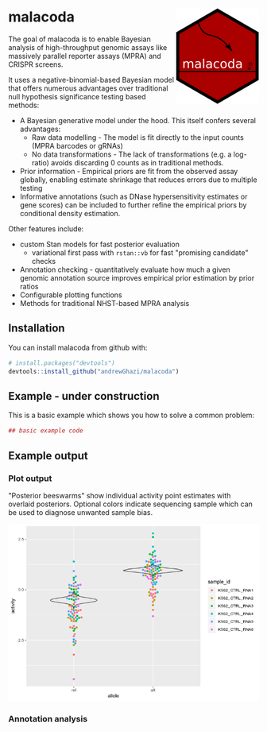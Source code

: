 
<!-- README.md is generated from README.Rmd. Please edit that file -->
malacoda <img src="man/figures/logo.png" align="right" />
=========================================================

The goal of malacoda is to enable Bayesian analysis of high-throughput genomic assays like massively parallel reporter assays (MPRA) and CRISPR screens.

It uses a negative-binomial-based Bayesian model that offers numerous advantages over traditional null hypothesis significance testing based methods:

-   A Bayesian generative model under the hood. This itself confers several advantages:
      -   Raw data modelling - The model is fit directly to the input counts (MPRA barcodes or gRNAs)
      -   No data transformations - The lack of transformations (e.g. a log-ratio) avoids discarding 0 counts as in traditional methods.
-   Prior information - Empirical priors are fit from the observed assay globally, enabling estimate shrinkage that reduces errors due to multiple testing
-   Informative annotations (such as DNase hypersensitivity estimates or gene scores) can be included to further refine the empirical priors by conditional density estimation.

Other features include:

-   custom Stan models for fast posterior evaluation
    -   variational first pass with `rstan::vb` for fast "promising candidate" checks
-   Annotation checking - quantitatively evaluate how much a given genomic annotation source improves empirical prior estimation by prior ratios
-   Configurable plotting functions 
-   Methods for traditional NHST-based MPRA analysis

Installation
------------

You can install malacoda from github with:

``` r
# install.packages("devtools")
devtools::install_github("andrewGhazi/malacoda")
```

Example - under construction
----------------------------

This is a basic example which shows you how to solve a common problem:

``` r
## basic example code
```

Example output
--------------

### Plot output

"Posterior beeswarms" show individual activity point estimates with overlaid posteriors. Optional colors indicate sequencing sample which can be used to diagnose unwanted sample bias.

![An example activity beeswarm with overlaid activity mean posteriors](man/figures/posterior_beeswarm_example.png)

### Annotation analysis 

<prior ratio plot goes here> 
